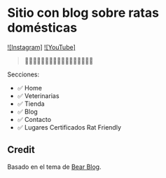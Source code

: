 # Sitio con blog sobre ratas domésticas



[![Instagram]](https://www.instagram.com/ratfriendlyoficial)
[![YouTube]](https://www.youtube.com/@ratfriendlyoficial)

> 🐀🐀🐀🐀🐀🐀🐀🐀🐀🐀🐀🐀🐀🐀🐀🐀🐀



Secciones:

- ✅ Home
- ✅ Veterinarias
- ✅ Tienda
- ✅ Blog
- ✅ Contacto
- ✅ Lugares Certificados Rat Friendly



## Credit

Basado en el tema de [Bear Blog](https://github.com/HermanMartinus/bearblog/).
